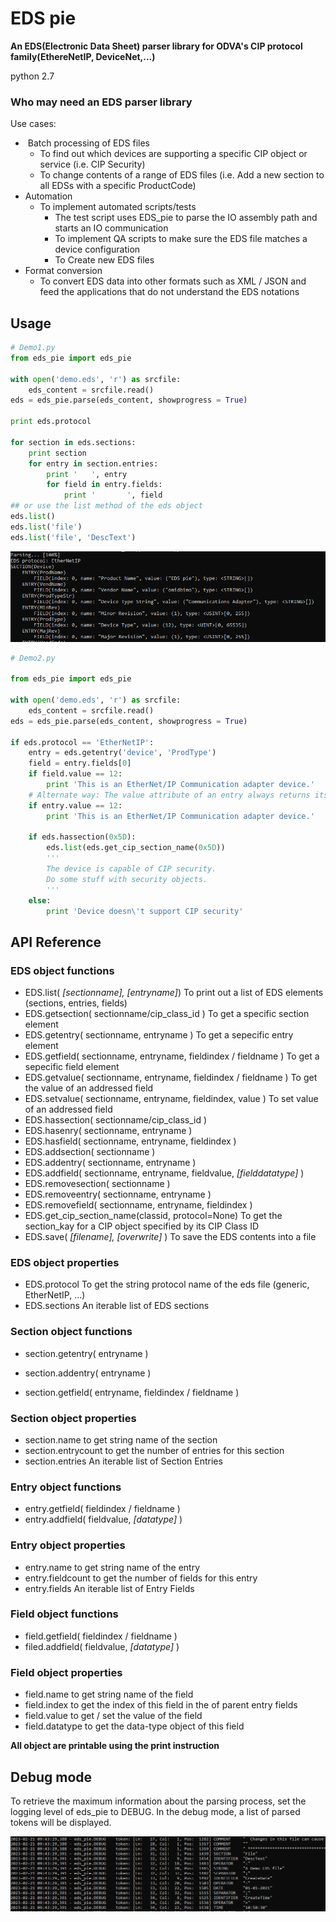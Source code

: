 # EDS pie

**An EDS(Electronic Data Sheet) parser library for ODVA's CIP protocol family(EthereNetIP, DeviceNet,...)**

python 2.7

### Who may need an EDS parser library

Use cases:

- ​	Batch processing of EDS files
  - To find out which devices are supporting a specific CIP object or service (i.e. CIP Security)
  - To change contents of a range of EDS files (i.e. Add a new section to all EDSs with a specific ProductCode)
- Automation
  - To implement automated scripts/tests
    - The test script uses EDS_pie to parse the IO assembly path and starts an IO communication
    - To implement QA scripts to make sure the EDS file matches a device configuration
    - To Create new EDS files
- Format conversion
  - To convert EDS data into other formats such as XML / JSON and feed the applications that do not understand the EDS notations



## Usage

```python
# Demo1.py
from eds_pie import eds_pie

with open('demo.eds', 'r') as srcfile:
    eds_content = srcfile.read()
eds = eds_pie.parse(eds_content, showprogress = True)

print eds.protocol

for section in eds.sections:
    print section
    for entry in section.entries:
        print '   ', entry
        for field in entry.fields:
            print '       ', field
## or use the list method of the eds object
eds.list()
eds.list('file')
eds.list('file', 'DescText')
```

![image-demo1](readme-images/image-demo1.png)



```python
# Demo2.py

from eds_pie import eds_pie

with open('demo.eds', 'r') as srcfile:
    eds_content = srcfile.read()
eds = eds_pie.parse(eds_content, showprogress = True)

if eds.protocol == 'EtherNetIP':
    entry = eds.getentry('device', 'ProdType')
    field = entry.fields[0]
    if field.value == 12:
        print 'This is an EtherNet/IP Communication adapter device.'
    # Alternate way: The value attribute of an entry always returns its first field value.
    if entry.value == 12:
        print 'This is an EtherNet/IP Communication adapter device.'

    if eds.hassection(0x5D):
        eds.list(eds.get_cip_section_name(0x5D))
        '''
        The device is capable of CIP security.
        Do some stuff with security objects.
        '''
    else:
        print 'Device doesn\'t support CIP security'


```



## API Reference

### EDS object functions

- EDS.list( *[sectionname],* *[entryname]*) To print out a list of EDS elements (sections, entries, fields)
- EDS.getsection( sectionname/cip_class_id ) To get a specific section element
- EDS.getentry( sectionname, entryname ) To get a sepecific entry element
- EDS.getfield( sectionname, entryname, fieldindex / fieldname ) To get a sepecific field element
- EDS.getvalue( sectionname, entryname, fieldindex / fieldname ) To get the value of an addressed field
- EDS.setvalue( sectionname, entryname, fieldindex, value ) To set value of an addressed field
- EDS.hassection( sectionname/cip_class_id )
- EDS.hasenry( sectionname, entryname )
- EDS.hasfield( sectionname, entryname, fieldindex )
- EDS.addsection( sectionname )
- EDS.addentry( sectionname, entryname )
- EDS.addfield( sectionname, entryname, fieldvalue, *[fielddatatype]* )
- EDS.removesection( sectionname )
- EDS.removeentry( sectionname, entryname )
- EDS.removefield( sectionname, entryname, fieldindex )
- EDS.get_cip_section_name(classid, protocol=None) To get the section_kay for a CIP object specified by its CIP Class ID
- EDS.save( *[filename], [overwrite]* )	To save the EDS contents into a file

### EDS object properties

- EDS.protocol 	To get the string protocol name of the eds file (generic, EtherNetIP, ...)
- EDS.sections  An iterable list of EDS sections

### Section object functions

- section.getentry( entryname )

- section.addentry( entryname )
- section.getfield( entryname, fieldindex / fieldname )

### Section object properties

- section.name			to get string name of the section
- section.entrycount   to get the number of entries for this section
- section.entries         An iterable list of Section Entries

### Entry object functions

- entry.getfield( fieldindex / fieldname )
- entry.addfield( fieldvalue, *[datatype]* )

### Entry object properties

- entry.name			to get string name of the entry
- entry.fieldcount   to get the number of fields for this entry
- entry.fields          An iterable list of Entry Fields

### Field object functions

- field.getfield( fieldindex / fieldname )
- filed.addfield( fieldvalue, *[datatype]* )

### Field object properties

- field.name			to get string name of the field
- field.index            to get the index of this field in the of parent entry fields
- field.value            to get / set the value of the field
- field.datatype     to get the data-type object of this field



**All object are printable using the print instruction**





## Debug mode

To retrieve the maximum information about the parsing process, set the logging level of eds_pie to DEBUG. In the debug mode, a list of parsed tokens will be displayed.


![image-debugmode](readme-images/image-debug-mode.png)

